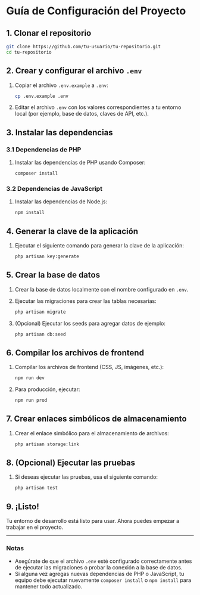 
# Guía de Configuración del Proyecto

## 1. Clonar el repositorio

```bash
git clone https://github.com/tu-usuario/tu-repositorio.git
cd tu-repositorio
```

## 2. Crear y configurar el archivo `.env`

1. Copiar el archivo `.env.example` a `.env`:

   ```bash
   cp .env.example .env
   ```

2. Editar el archivo `.env` con los valores correspondientes a tu entorno local (por ejemplo, base de datos, claves de API, etc.).

## 3. Instalar las dependencias

### 3.1 Dependencias de PHP

1. Instalar las dependencias de PHP usando Composer:

   ```bash
   composer install
   ```

### 3.2 Dependencias de JavaScript

1. Instalar las dependencias de Node.js:

   ```bash
   npm install
   ```

## 4. Generar la clave de la aplicación

1. Ejecutar el siguiente comando para generar la clave de la aplicación:

   ```bash
   php artisan key:generate
   ```

## 5. Crear la base de datos

1. Crear la base de datos localmente con el nombre configurado en `.env`.

2. Ejecutar las migraciones para crear las tablas necesarias:

   ```bash
   php artisan migrate
   ```

3. (Opcional) Ejecutar los seeds para agregar datos de ejemplo:

   ```bash
   php artisan db:seed
   ```

## 6. Compilar los archivos de frontend

1. Compilar los archivos de frontend (CSS, JS, imágenes, etc.):

   ```bash
   npm run dev
   ```

2. Para producción, ejecutar:

   ```bash
   npm run prod
   ```

## 7. Crear enlaces simbólicos de almacenamiento

1. Crear el enlace simbólico para el almacenamiento de archivos:

   ```bash
   php artisan storage:link
   ```

## 8. (Opcional) Ejecutar las pruebas

1. Si deseas ejecutar las pruebas, usa el siguiente comando:

   ```bash
   php artisan test
   ```

## 9. ¡Listo!

Tu entorno de desarrollo está listo para usar. Ahora puedes empezar a trabajar en el proyecto.

---

### Notas

- Asegúrate de que el archivo `.env` esté configurado correctamente antes de ejecutar las migraciones o probar la conexión a la base de datos.
- Si alguna vez agregas nuevas dependencias de PHP o JavaScript, tu equipo debe ejecutar nuevamente `composer install` o `npm install` para mantener todo actualizado.

